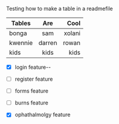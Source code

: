 Testing how to make a table in a readmefile

| Tables        | Are           | Cool   |
| ------------- |:-------------:| -----: |
| bonga         | sam           |xolani  |       
| kwennie       | darren        | rowan  |
| kids          | kids          | kids   |

- [x] login feature--
- [ ] register feature
- [ ] forms feature
- [ ] burns feature
- [x] ophathalmolgy feature


